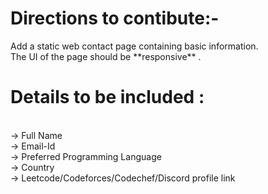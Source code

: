 

<h1>Directions to contibute:-</h1>


<p>Add a static web contact page containing basic information.
  <br>
The UI of the page should be **responsive** .</p>





<h1>Details to be included :</h1><br>
-> Full Name<br>
-> Email-Id<br>
-> Preferred Programming Language<br>
-> Country<br>
-> Leetcode/Codeforces/Codechef/Discord profile link<br>
